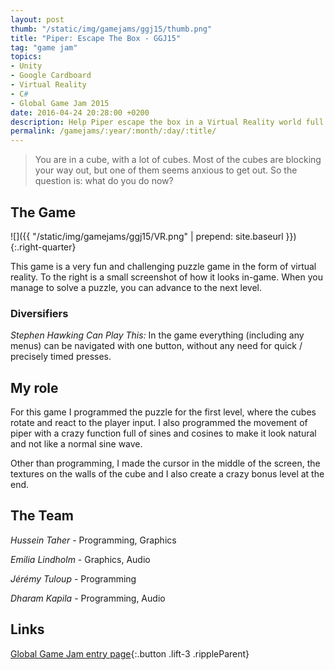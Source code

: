 ```yaml
---
layout: post
thumb: "/static/img/gamejams/ggj15/thumb.png"
title: "Piper: Escape The Box - GGJ15"
tag: "game jam"
topics:
- Unity
- Google Cardboard
- Virtual Reality
- C#
- Global Game Jam 2015
date: 2016-04-24 20:28:00 +0200
description: Help Piper escape the box in a Virtual Reality world full of puzzles and adventures.
permalink: /gamejams/:year/:month/:day/:title/
---
```


> You are in a cube, with a lot of cubes. Most of the cubes are blocking your way out, but one of them seems anxious to get out. So the question is: what do you do now?


## The Game

![]({{ "/static/img/gamejams/ggj15/VR.png" | prepend: site.baseurl }}){:.right-quarter}

This game is a very fun and challenging puzzle game in the form of virtual reality.
To the right is a small screenshot of how it looks in-game.
When you manage to solve a puzzle, you can advance to the next level.

### Diversifiers

*Stephen Hawking Can Play This:* In the game everything (including any menus) can be navigated with one button, without any need for quick / precisely timed presses.


## My role

For this game I programmed the puzzle for the first level, where the cubes rotate and react to the player input.
I also programmed the movement of piper with a crazy function full of sines and cosines to make it look natural and not like a normal sine wave.

Other than programming, I made the cursor in the middle of the screen, the textures on the walls of the cube and I also create a crazy bonus level at the end.


## The Team

*Hussein Taher* - Programming, Graphics

*Emilia Lindholm* - Graphics, Audio

*Jérémy Tuloup* - Programming

*Dharam Kapila* - Programming, Audio


## Links

[Global Game Jam entry page](http://globalgamejam.org/2015/games/piper-escape-box){:.button .lift-3 .rippleParent}
